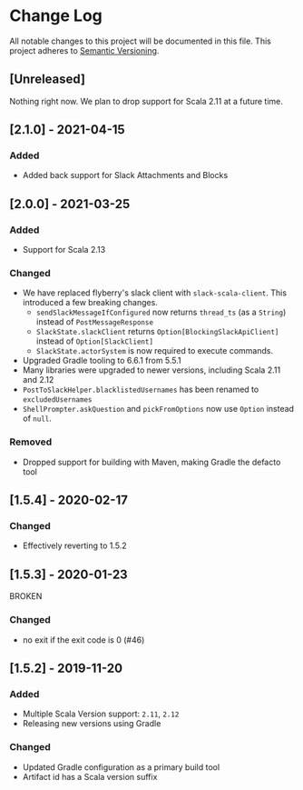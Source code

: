 # Change Log
All notable changes to this project will be documented in this file.
This project adheres to [Semantic Versioning](http://semver.org/).

## [Unreleased]

Nothing right now.  We plan to drop support for Scala 2.11 at a future time.

## [2.1.0] - 2021-04-15
### Added
- Added back support for Slack Attachments and Blocks

## [2.0.0] - 2021-03-25
### Added
- Support for Scala 2.13

### Changed
- We have replaced flyberry's slack client with `slack-scala-client`.  This introduced a few breaking changes. 
  - `sendSlackMessageIfConfigured` now returns `thread_ts` (as a `String`) instead of `PostMessageResponse`
  - `SlackState.slackClient` returns `Option[BlockingSlackApiClient]` instead of `Option[SlackClient]`
  - `SlackState.actorSystem` is now required to execute commands.
- Upgraded Gradle tooling to 6.6.1 from 5.5.1
- Many libraries were upgraded to newer versions, including Scala 2.11 and 2.12
- `PostToSlackHelper.blacklistedUsernames` has been renamed to `excludedUsernames`
- `ShellPrompter.askQuestion` and `pickFromOptions` now use `Option` instead of `null`.

### Removed
- Dropped support for building with Maven, making Gradle the defacto tool


## [1.5.4] - 2020-02-17
### Changed
- Effectively reverting to 1.5.2

## [1.5.3] - 2020-01-23
BROKEN

### Changed
- no exit if the exit code is 0 (#46)

## [1.5.2] - 2019-11-20

### Added
- Multiple Scala Version support: `2.11`, `2.12`
- Releasing new versions using Gradle

### Changed
- Updated Gradle configuration as a primary build tool
- Artifact id has a Scala version suffix
